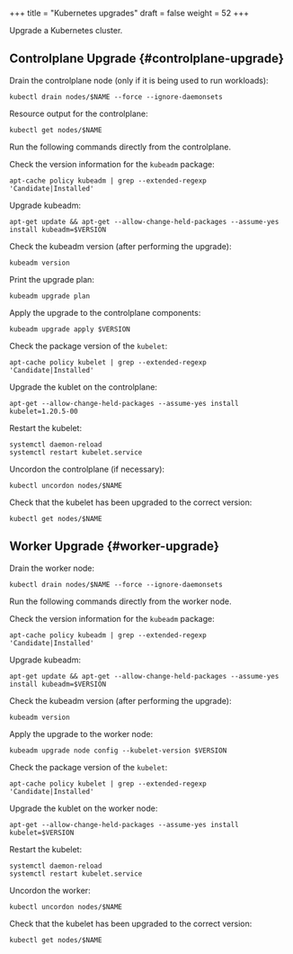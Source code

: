 +++
title = "Kubernetes upgrades"
draft = false
weight = 52
+++

Upgrade a Kubernetes cluster.


## Controlplane Upgrade {#controlplane-upgrade}

Drain the controlplane node (only if it is being used to run workloads):

```shell
kubectl drain nodes/$NAME --force --ignore-daemonsets
```

Resource output for the controlplane:

```shell
kubectl get nodes/$NAME
```

Run the following commands directly from the controlplane.

Check the version information for the `kubeadm` package:

```shell
apt-cache policy kubeadm | grep --extended-regexp 'Candidate|Installed'
```

Upgrade kubeadm:

```shell
apt-get update && apt-get --allow-change-held-packages --assume-yes install kubeadm=$VERSION
```

Check the kubeadm version (after performing the upgrade):

```shell
kubeadm version
```

Print the upgrade plan:

```shell
kubeadm upgrade plan
```

Apply the upgrade to the controlplane components:

```shell
kubeadm upgrade apply $VERSION
```

Check the package version of the `kubelet`:

```shell
apt-cache policy kubelet | grep --extended-regexp 'Candidate|Installed'
```

Upgrade the kublet on the controlplane:

```shell
apt-get --allow-change-held-packages --assume-yes install kubelet=1.20.5-00
```

Restart the kubelet:

```shell
systemctl daemon-reload
systemctl restart kubelet.service
```

Uncordon the controlplane (if necessary):

```shell
kubectl uncordon nodes/$NAME
```

Check that the kubelet has been upgraded to the correct version:

```shell
kubectl get nodes/$NAME
```


## Worker Upgrade {#worker-upgrade}

Drain the worker node:

```shell
kubectl drain nodes/$NAME --force --ignore-daemonsets
```

Run the following commands directly from the worker node.

Check the version information for the `kubeadm` package:

```shell
apt-cache policy kubeadm | grep --extended-regexp 'Candidate|Installed'
```

Upgrade kubeadm:

```shell
apt-get update && apt-get --allow-change-held-packages --assume-yes install kubeadm=$VERSION
```

Check the kubeadm version (after performing the upgrade):

```shell
kubeadm version
```

Apply the upgrade to the worker node:

```shell
kubeadm upgrade node config --kubelet-version $VERSION
```

Check the package version of the `kubelet`:

```shell
apt-cache policy kubelet | grep --extended-regexp 'Candidate|Installed'
```

Upgrade the kublet on the worker node:

```shell
apt-get --allow-change-held-packages --assume-yes install kubelet=$VERSION
```

Restart the kubelet:

```shell
systemctl daemon-reload
systemctl restart kubelet.service
```

Uncordon the worker:

```shell
kubectl uncordon nodes/$NAME
```

Check that the kubelet has been upgraded to the correct version:

```shell
kubectl get nodes/$NAME
```
